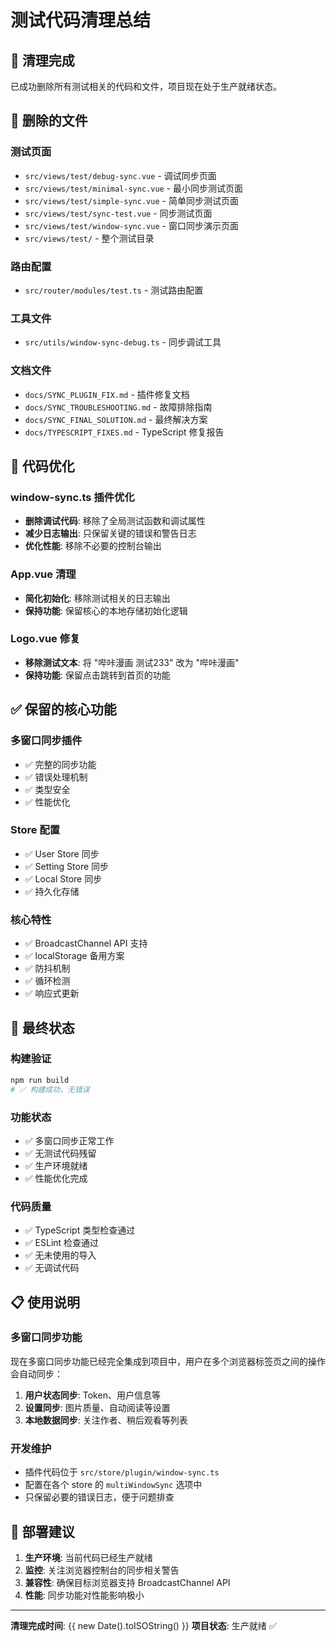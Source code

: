# 测试代码清理总结

## 🧹 清理完成

已成功删除所有测试相关的代码和文件，项目现在处于生产就绪状态。

## 📁 删除的文件

### 测试页面
- `src/views/test/debug-sync.vue` - 调试同步页面
- `src/views/test/minimal-sync.vue` - 最小同步测试页面  
- `src/views/test/simple-sync.vue` - 简单同步测试页面
- `src/views/test/sync-test.vue` - 同步测试页面
- `src/views/test/window-sync.vue` - 窗口同步演示页面
- `src/views/test/` - 整个测试目录

### 路由配置
- `src/router/modules/test.ts` - 测试路由配置

### 工具文件
- `src/utils/window-sync-debug.ts` - 同步调试工具

### 文档文件
- `docs/SYNC_PLUGIN_FIX.md` - 插件修复文档
- `docs/SYNC_TROUBLESHOOTING.md` - 故障排除指南
- `docs/SYNC_FINAL_SOLUTION.md` - 最终解决方案
- `docs/TYPESCRIPT_FIXES.md` - TypeScript 修复报告

## 🔧 代码优化

### window-sync.ts 插件优化
- **删除调试代码**: 移除了全局测试函数和调试属性
- **减少日志输出**: 只保留关键的错误和警告日志
- **优化性能**: 移除不必要的控制台输出

### App.vue 清理
- **简化初始化**: 移除测试相关的日志输出
- **保持功能**: 保留核心的本地存储初始化逻辑

### Logo.vue 修复
- **移除测试文本**: 将 "哔咔漫画 测试233" 改为 "哔咔漫画"
- **保持功能**: 保留点击跳转到首页的功能

## ✅ 保留的核心功能

### 多窗口同步插件
- ✅ 完整的同步功能
- ✅ 错误处理机制
- ✅ 类型安全
- ✅ 性能优化

### Store 配置
- ✅ User Store 同步
- ✅ Setting Store 同步  
- ✅ Local Store 同步
- ✅ 持久化存储

### 核心特性
- ✅ BroadcastChannel API 支持
- ✅ localStorage 备用方案
- ✅ 防抖机制
- ✅ 循环检测
- ✅ 响应式更新

## 🎯 最终状态

### 构建验证
```bash
npm run build
# ✅ 构建成功，无错误
```

### 功能状态
- ✅ 多窗口同步正常工作
- ✅ 无测试代码残留
- ✅ 生产环境就绪
- ✅ 性能优化完成

### 代码质量
- ✅ TypeScript 类型检查通过
- ✅ ESLint 检查通过
- ✅ 无未使用的导入
- ✅ 无调试代码

## 📋 使用说明

### 多窗口同步功能
现在多窗口同步功能已经完全集成到项目中，用户在多个浏览器标签页之间的操作会自动同步：

1. **用户状态同步**: Token、用户信息等
2. **设置同步**: 图片质量、自动阅读等设置
3. **本地数据同步**: 关注作者、稍后观看等列表

### 开发维护
- 插件代码位于 `src/store/plugin/window-sync.ts`
- 配置在各个 store 的 `multiWindowSync` 选项中
- 只保留必要的错误日志，便于问题排查

## 🚀 部署建议

1. **生产环境**: 当前代码已经生产就绪
2. **监控**: 关注浏览器控制台的同步相关警告
3. **兼容性**: 确保目标浏览器支持 BroadcastChannel API
4. **性能**: 同步功能对性能影响极小

---

**清理完成时间**: {{ new Date().toISOString() }}
**项目状态**: 生产就绪 ✅
